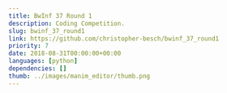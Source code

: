 ```yaml
---
title: BwInf 37 Round 1
description: Coding Competition.
slug: bwinf_37_round1
link: https://github.com/christopher-besch/bwinf_37_round1
priority: 7
date: 2018-08-31T00:00:00+00:00
languages: [python]
dependencies: []
thumb: ../images/manim_editor/thumb.png
---
```


